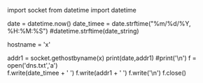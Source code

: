 import socket
from datetime import datetime

date = datetime.now()
date_timee = date.strftime("%m/%d/%Y, %H:%M:%S")
#datetime.strftime(date_string)

hostname = 'x'

addr1 = socket.gethostbyname(x)
print(date,addr1)
#print('\n')
f = open('dns.txt','a')    
f.write(date_timee + ' ')
f.write(addr1 + ' ')
f.write('\n')
f.close()
